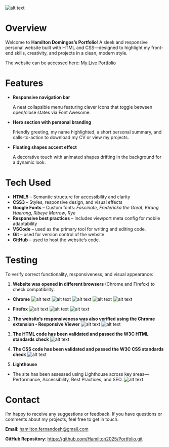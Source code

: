 ![alt text](Img/Portfolio.png)
# Overview
Welcome to **Hamilton Domingos’s Portfolio**! A sleek and responsive personal website built with HTML and CSS—designed to highlight my front-end skills, creativity, and projects in a clean, modern style.

The website can be accessed here: [My Live Portfolio](https://hamilton2025.github.io/Portfolio/)

# Features
- **Responsive navigation bar**  

  A neat collapsible menu featuring clever icons that toggle between open/close states via Font Awesome.

- **Hero section with personal branding**

  Friendly greeting, my name highlighted, a short personal summary, and calls-to-action to download my CV or view my projects.

- **Floating shapes accent effect**  

  A decorative touch with animated shapes drifting in the background for a dynamic look.

# Tech Used
- **HTML5** – Semantic structure for accessibility and clarity  
- **CSS3** – Styles, responsive design, and visual effects  
- **Google Fonts** – Custom fonts: *Fascinate*, *Fredericka the Great*, *Kirang Haerang*, *Ribeye Marrow*, *Rye*  
- **Responsive best practices** – Includes viewport meta config for mobile adaptability
- **VSCode** – used as the primary tool for writing and editing code.
- **Git** – used for version control of the website.
- **GitHub** – used to host the website’s code.


# Testing
To verify correct functionality, responsiveness, and visual appearance:

1. **Website was opened in different browsers** (Chrome and Firefox) to check compatibility.  

- **Chrome**
![alt text](<chrome result 1.png>) 
![alt text](<chrome result 2.png>) 
![alt text](<chrome result 3.png>) 
![alt text](<chrome result 4.png>) 
![alt text](<chrome result 5.png>)

- **Firefox**
![alt text](<firefox result 1.png>) 
![alt text](<firefox result 2.png>) 
![alt text](<firefox result 3.png>)

2. **The website’s responsiveness was also verified using the Chrome extension - Responsive Viewer**
![alt text](<responsive viewer result 1.png>) 
![alt text](<responsive viewer result 2.png>)

3. **The HTML code has been validated and passed the W3C HTML standards check**
![alt text](<W3C HTML result.png>)

4. **The CSS code has been validated and passed the W3C CSS standards check**
![alt text](<W3C CSS result.png>)

5. **Lighthouse**
- The site has been assessed using Lighthouse across key areas—Performance, Accessibility, Best Practices, and SEO.
![alt text](<Lighthouse result.png>)

# Contact
I’m happy to receive any suggestions or feedback. If you have questions or comments about my projects, feel free to get in touch.

**Email**: hamilton.fernandosh@gmail.com

**GitHub Repository**: https://github.com/Hamilton2025/Portfolio.git
